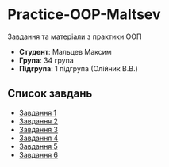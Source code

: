 # Practice-OOP-Maltsev

Завдання та матеріали з практики ООП

- **Студент**: Мальцев Максим 
- **Група**: 34 група
- **Підгрупа**: 1 підгрупа (Олійник В.В.)
  
## Список завдань
- [Завдання 1](untitled/src/task1/README.md)
- [Завдання 2](untitled/src/task2/README.md)
- [Завдання 3](untitled/src/task3/README.md)
- [Завдання 4](untitled/src/task4/README.md)
- [Завдання 5](untitled/src/task5/README.md)
- [Завдання 6]()

